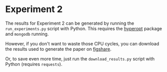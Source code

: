 Experiment 2
============

The results for Experiment 2 can be generated
by running the `run_experiments.py` script
with Python. This requires the
[hyperopt](http://jaberg.github.com/hyperopt/)
package and `mongodb` running.

However, if you don't want to waste those CPU
cycles, you can download the results used
to generate the paper on
[figshare](http://figshare.com/articles/CogSci2013_Experiment_2_Results/155606).

Or, to save even more time, just run the `download_results.py`
script with Python (requires `requests`).
